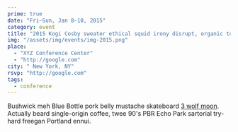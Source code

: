 ```yaml
---
prime: true
date: "Fri–Sun, Jan 8–10, 2015"
category: event
title: "2015 Kogi Cosby sweater ethical squid irony disrupt, organic tote bag gluten-free XOXO"
img: "/assets/img/events/img-2015.png"
place: 
  - "XYZ Conference Center"
  - "http://google.com"
city: " New York, NY"
rsvp: "http://google.com"
tags: 
  - conference
---
```


Bushwick meh Blue Bottle pork belly mustache skateboard [3 wolf moon](). 
Actually beard single-origin coffee, twee 90's PBR Echo Park sartorial try-hard freegan Portland ennui.